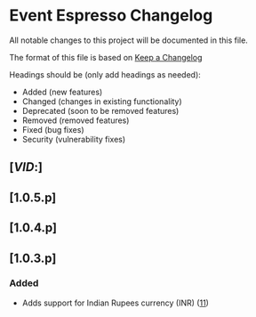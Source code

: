 # Event Espresso Changelog

All notable changes to this project will be documented in this file.

The format of this file is based on [Keep a Changelog](http://keepachangelog.com/en/1.0.0/)

Headings should be (only add headings as needed):

- Added (new features)
- Changed (changes in existing functionality)
- Deprecated (soon to be removed features)
- Removed (removed features)
- Fixed (bug fixes)
- Security (vulnerability fixes)

## [$VID:$]

## [1.0.5.p]

## [1.0.4.p]

## [1.0.3.p]

### Added
-  Adds support for Indian Rupees currency (INR) ([11](https://github.com/eventespresso/eea-paypal-smart-buttons/pull/11)) 